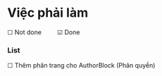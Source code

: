 # Việc phải làm

&#x2610; Not done   &emsp;&emsp;   &#x2611; Done

### List 
&#x2610; Thêm phân trang cho AuthorBlock (Phân quyền) 